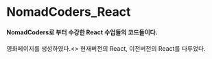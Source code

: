 # NomadCoders_React

#### NomadCoders로 부터 수강한 React 수업들의 코드들이다.

영화페이지를 생성하였다.<>
현재버전의 React, 이전버전의 React를 다루었다.
